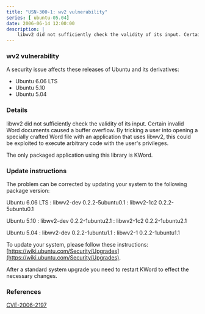 ```yaml
---
title: "USN-300-1: wv2 vulnerability"
series: [ ubuntu-05.04]
date: 2006-06-14 12:00:00
description: |
    libwv2 did not sufficiently check the validity of its input. Certain invalid Word documents caused a buffer overflow. By tricking a user into opening a specially crafted Word file with an application that uses libwv2, this could be exploited to execute arbitrary code with the user&#39;s privileges.
--- 
```

 
### wv2 vulnerability

A security issue affects these releases of Ubuntu and its derivatives:

* Ubuntu 6.06 LTS
* Ubuntu 5.10
* Ubuntu 5.04

### Details

libwv2 did not sufficiently check the validity of its input. Certain invalid Word documents caused a buffer overflow. By tricking a user into opening a specially crafted Word file with an application that uses libwv2, this could be exploited to execute arbitrary code with the user&#39;s privileges.

The only packaged application using this library is KWord.

### Update instructions

The problem can be corrected by updating your system to the following package version:

Ubuntu 6.06 LTS
 : libwv2-dev <span>0.2.2-5ubuntu0.1</span>
 : libwv2-1c2 <span>0.2.2-5ubuntu0.1</span>

Ubuntu 5.10
 : libwv2-dev <span>0.2.2-1ubuntu2.1</span>
 : libwv2-1c2 <span>0.2.2-1ubuntu2.1</span>

Ubuntu 5.04
 : libwv2-dev <span>0.2.2-1ubuntu1.1</span>
 : libwv2-1 <span>0.2.2-1ubuntu1.1</span>

To update your system, please follow these instructions: [https://wiki.ubuntu.com/Security/Upgrades](https://wiki.ubuntu.com/Security/Upgrades).

After a standard system upgrade you need to restart KWord to effect the necessary changes.

### References

 [CVE-2006-2197](http://people.ubuntu.com/~ubuntu-security/cve/CVE-2006-2197)
 
